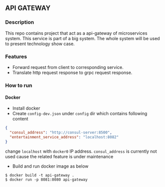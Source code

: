 ## API GATEWAY

### Description
This repo contains project that act as a api-gateway of microservices system.
This service is part of a big system. 
The whole system will be used to present technology show case.

### Features
- Forward request from client to corresponding service.
- Translate http request response to grpc request response.

### How to run
#### Docker
- Install docker
- Create `config-dev.json` under `config` dir which contains following content
```json
{
  "consul_address": "http://consul-server:8500",
  "entertainment_service_address": "localhost:8082"
}
```
change `localhost` with `docker0` IP address.
`consul_address` is currently not used cause the related feature is under maintenance
- Build and run docker image as below
```shell script
$ docker build -t api-gateway .
$ docker run -p 8081:8080 api-gateway
```
